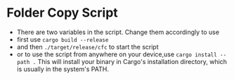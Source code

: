 # Folder Copy Script
- There are two variables in the script. Change them accordingly to use
- first use `cargo build --release`
- and then `./target/release/cfc` to start the script 
- or to use the script from anywhere on your device,use `cargo install --path .`
This will install your binary in Cargo's installation directory, which is usually in the system's PATH.

